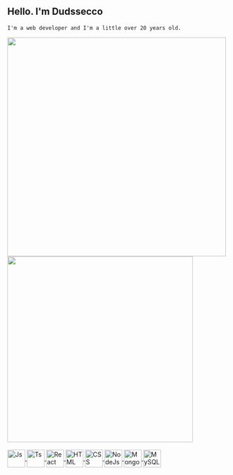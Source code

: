 ## Hello. I'm Dudssecco 

```
I'm a web developer and I'm a little over 20 years old. 
```
<div>
    <a href="https://github.com/dudssecco">
    <img width="495" heigth="180em" src="https://github-readme-streak-stats.herokuapp.com/?user=dudssecco&theme=tokyonight&hide_border=true" />
    <img width="420" heigth="150em" src="https://github-readme-stats.vercel.app/api/top-langs/?username=dudssecco&theme=tokyonight&hide_border=true&include_all_commits=false&count_private=false&layout=compact" />
</div>

<div style="display: inline_block"><br>
    <img align="center" alt="Js" heigth="30" width="40" src="https://cdn.jsdelivr.net/gh/devicons/devicon@latest/icons/javascript/javascript-plain.svg" />
    <img align="center" alt="Ts" heigth="30" width="40" src="https://cdn.jsdelivr.net/gh/devicons/devicon@latest/icons/typescript/typescript-plain.svg" />
    <img align="center" alt="React" heigth="30" width="40" src="https://cdn.jsdelivr.net/gh/devicons/devicon@latest/icons/react/react-original.svg" />
    <img align="center" alt="HTML" heigth="30" width="40" src="https://cdn.jsdelivr.net/gh/devicons/devicon@latest/icons/html5/html5-original.svg" />
    <img align="center" alt="CSS" heigth="30" width="40" src="https://cdn.jsdelivr.net/gh/devicons/devicon@latest/icons/css3/css3-original.svg" />
    <img align="center" alt="NodeJs" heigth="30" width="40" src="https://cdn.jsdelivr.net/gh/devicons/devicon@latest/icons/nodejs/nodejs-original.svg" />
    <img align="center" alt="MongoDB" heigth="30" width="40" src="https://cdn.jsdelivr.net/gh/devicons/devicon@latest/icons/mongodb/mongodb-original.svg" />
    <img align="center" alt="MySQL" heigth="30" width="40" src="https://cdn.jsdelivr.net/gh/devicons/devicon@latest/icons/mysql/mysql-original.svg" />
</div>

